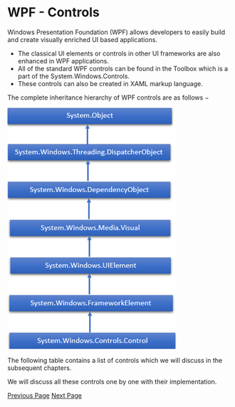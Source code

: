 # WPF - Controls
Windows Presentation Foundation (WPF) allows developers to easily build and create visually enriched UI based applications.

   * The classical UI elements or controls in other UI frameworks are also enhanced in WPF applications.
   * All of the standard WPF controls can be found in the Toolbox which is a part of the System.Windows.Controls.
   * These controls can also be created in XAML markup language.

The complete inheritance hierarchy of WPF controls are as follows −

![Hierarchy of WPF](../wpf/images/hierarchy_of_wpf.jpg)

The following table contains a list of controls which we will discuss in the subsequent chapters.

We will discuss all these controls one by one with their implementation.


[Previous Page](../wpf/wpf_routed_events.md) [Next Page](../wpf/wpf_layouts.md) 
